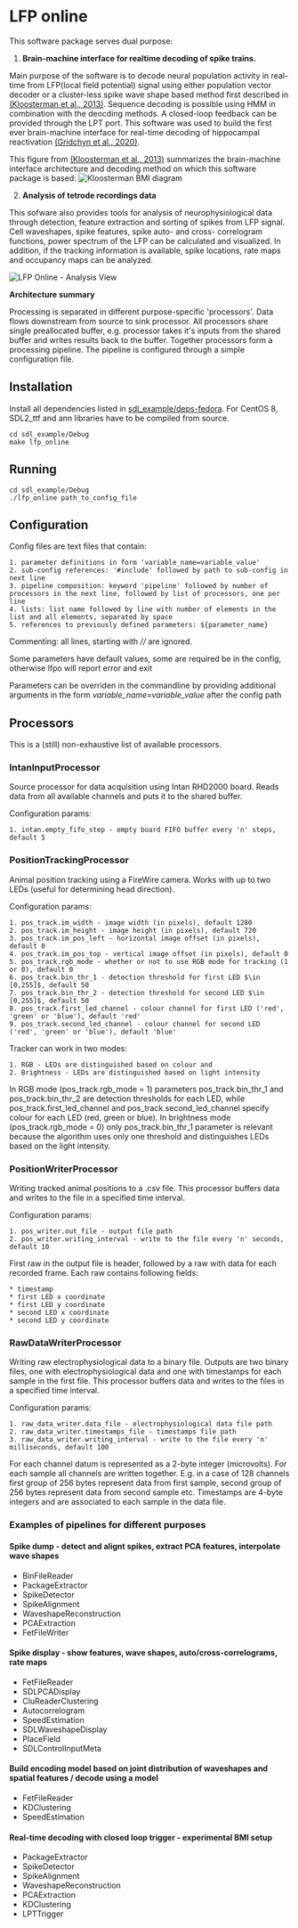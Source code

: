 # LFP online

This software package serves dual purpose:

1. **Brain-machine interface for realtime decoding of spike trains.**

Main purpose of the software is to decode neural population activity in real-time from LFP(local field potential) signal using either population vector decoder or a cluster-less spike wave shape based method first described in [(Kloosterman et al., 2013)](https://www.ncbi.nlm.nih.gov/pmc/articles/PMC3921373/). Sequence decoding is possible using HMM in combination with the deocding methods. A closed-loop feedback can be provided through the LPT port. This software was used to build the first ever brain-machine interface for real-time decoding of hippocampal reactivation [(Gridchyn et al., 2020)](https://www.sciencedirect.com/science/article/pii/S0896627320300477?via%3Dihub).

This figure from [(Kloosterman et al., 2013)](https://www.ncbi.nlm.nih.gov/pmc/articles/PMC3921373/) summarizes the brain-machine interface architecture and decoding method on which this software package is based:
![Kloosterman BMI diagram](docs/Kloosterman2013Diagram.jpg)


2. **Analysis of tetrode recordings data**

This sofware also provides tools for analysis of neurophysiological data through detection, feature extraction and sorting of spikes from LFP signal. Cell waveshapes, spike features, spike auto- and cross- correlogram functions, power spectrum of the LFP can be calculated and visualized. In addition, if the tracking information is available, spike locations, rate maps and occupancy maps can be analyzed.

![LFP Online - Analysis View](/docs/LFPO_ANALYSIS.png)

**Architecture summary**

Processing is separated in different purpose-specific 'processors'.
Data flows downstream from source to sink processor.
All processors share single preallocated buffer, e.g. processor takes it's inputs from the shared buffer and writes results back to the buffer.
Together processors form a processing pipeline.
The pipeline is configured through a simple configuration file.

## Installation

Install all dependencies listed in [sdl_example/deps-fedora](sdl_example/deps-fedora).
For CentOS 8, SDL2_ttf and ann libraries have to be compiled from source.

```
cd sdl_example/Debug
make lfp_online
```

## Running

```
cd sdl_example/Debug
./lfp_online path_to_config_file
```

## Configuration
Config files are text files that contain:

    1. parameter definitions in form 'variable_name=variable_value'
    2. sub-config references: '#include' followed by path to sub-config in next line
    3. pipeline composition: keyword 'pipeline' followed by number of processors in the next line, followed by list of processors, one per line
    4. lists: list name followed by line with number of elements in the list and all elements, separated by space
    5. references to previously defined parameters: ${parameter_name}
    
Commenting: all lines, starting with *//* are ignored.

Some parameters have default values, some are required be in the config, otherwise lfpo will report error and exit

Parameters can be overriden in the commandline by providing additional arguments in the form *variable_name=variable_value* after the config path

## Processors
This is a (still) non-exhaustive list of available processors.

### IntanInputProcessor
Source processor for data acquisition using Intan RHD2000 board.
Reads data from all available channels and puts it to the shared buffer.

Configuration params:

    1. intan.empty_fifo_step - empty board FIFO buffer every 'n' steps, default 5

### PositionTrackingProcessor
Animal position tracking using a FireWire camera.
Works with up to two LEDs (useful for determining head direction).

Configuration params:

    1. pos_track.im_width - image width (in pixels), default 1280
    2. pos_track.im_height - image height (in pixels), default 720
    3. pos_track.im_pos_left - horizontal image offset (in pixels), default 0
    4. pos_track.im_pos_top - vertical image offset (in pixels), default 0
    5. pos_track.rgb_mode - whether or not to use RGB mode for tracking (1 or 0), default 0
    6. pos_track.bin_thr_1 - detection threshold for first LED $\in [0,255]$, default 50
    7. pos_track.bin_thr_2 - detection threshold for second LED $\in [0,255]$, default 50
    8. pos_track.first_led_channel - colour channel for first LED ('red', 'green' or 'blue'), default 'red'
    9. pos_track.second_led_channel - colour channel for second LED ('red', 'green' or 'blue'), default 'blue'

Tracker can work in two modes:

    1. RGB - LEDs are distinguished based on colour and
    2. Brightness - LEDs are distinguished based on light intensity

In RGB mode (pos_track.rgb_mode = 1) parameters pos_track.bin_thr_1 and pos_track.bin_thr_2 are detection thresholds for each LED, while pos_track.first_led_channel and pos_track.second_led_channel specify colour for each LED (red, green or blue).
In brightness mode (pos_track.rgb_mode = 0) only pos_track.bin_thr_1 parameter is relevant because the algorithm uses only one threshold and distinguishes LEDs based on the light intensity.

### PositionWriterProcessor
Writing tracked animal positions to a .csv file.
This processor buffers data and writes to the file in a specified time interval.

Configuration params:

    1. pos_writer.out_file - output file path
    2. pos_writer.writing_interval - write to the file every 'n' seconds, default 10

First raw in the output file is header, followed by a raw with data for each recorded frame.
Each raw contains following fields: 

    * timestamp
    * first LED x coordinate
    * first LED y coordinate
    * second LED x coordinate
    * second LED y coordinate

### RawDataWriterProcessor
Writing raw electrophysiological data to a binary file.
Outputs are two binary files, one with electrophysiological data and one with timestamps for each sample in the first file.
This processor buffers data and writes to the files in a specified time interval.

Configuration params:

    1. raw_data_writer.data_file - electrophysiological data file path
    2. raw_data_writer.timestamps_file - timestamps file path
    3. raw_data_writer.writing_interval - write to the file every 'n' milliseconds, default 100

For each channel datum is represented as a 2-byte integer (microvolts).
For each sample all channels are written together. 
E.g. in a case of 128 channels first group of 256 bytes represent data from first sample, second group of 256 bytes represent data from second sample etc.
Timestamps are 4-byte integers and are associated to each sample in the data file.

### Examples of pipelines for different purposes ###
#### Spike dump - detect and alignt spikes, extract PCA features, interpolate wave shapes ####
* BinFileReader
* PackageExtractor
* SpikeDetector
* SpikeAlignment
* WaveshapeReconstruction
* PCAExtraction
* FetFileWriter

#### Spike display - show features, wave shapes, auto/cross-correlograms, rate maps ####
* FetFileReader
* SDLPCADisplay
* CluReaderClustering
* Autocorrelogram
* SpeedEstimation
* SDLWaveshapeDisplay
* PlaceField
* SDLControlInputMeta

#### Build encoding model based on joint distribution of waveshapes and spatial features / decode using a model ####
* FetFileReader
* KDClustering
* SpeedEstimation

#### Real-time decoding with closed loop trigger - experimental BMI setup ####
* PackageExtractor
* SpikeDetector
* SpikeAlignment
* WaveshapeReconstruction
* PCAExtraction
* KDClustering
* LPTTrigger

